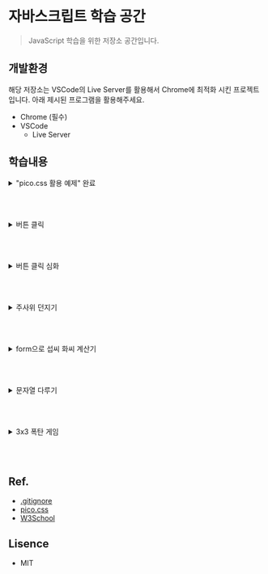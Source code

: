 # 자바스크립트 학습 공간

> JavaScript 학습을 위한 저장소 공간입니다.

## 개발환경
해당 저장소는 VSCode의 Live Server를 활용해서 Chrome에 최적화 시킨 프로젝트입니다. 아래 제시된 프로그램을 활용해주세요.

- Chrome (필수)
- VSCode
    - Live Server

## 학습내용
<details markdown="1">
<summary>"pico.css 활용 예제"  완료</summary>

### <a href="https://github.com/ORENOL/practive-JS/tree/main/01">01 폴더</a>

<hr/>

- [x] 헤더
- [x] 메인
- [x] 섹션
    - [x] HTML
    - [x] CSS
    - [x] JavaScript
    - [x] React
    
</details>

<br/><br/>

<details markdown="1">
<summary>버튼 클릭</summary>

### <a href="https://github.com/ORENOL/practive-JS/tree/main/02">02 폴더</a>

<hr/>

* 8월 24일 학습 내용
    * 화살표 함수
        * () => {} 
    * 변수에 함수 할당 
        * const 변수이름 = () => {}


    
</details>

<br/><br/>

<details markdown="1">
<summary>버튼 클릭 심화 </summary>

### <a href="https://github.com/ORENOL/practive-JS/tree/main/03">03 폴더</a>

<hr/>

* 8월 24일 학습 내용
    * 버튼 클릭시 함수 실행
        * onclick="함수이름()"
    * 요소를 만들고 태그에 연결
        * createElement, createTextNode, append
    * 요소를 조회하기
        * document.querySelector("태그")
    * 요소를 수정하기
        * document.querySelector("태그").innerHTML = "수정 내용"
    * 요소를 삭제하기
        * document.querySelector("태그").remove
    * 요소를 수정하기
        * document.querySelector("태그").innerHTML = "수정 내용"
    * 변수 선언 방법
        * var, let
    * 반복문 방법
        * for, for in, for Each, for of

</details>

<br/><br/>

<details markdown="1">
<summary>주사위 던지기</summary>

### <a href="https://github.com/ORENOL/practive-JS/tree/main/04">04 폴더</a>

<hr/>

* 8월 24일 학습 내용
    * 주사위 던지기 버튼 만들기
        * adiv.innerHTML = `<img src="./static/images/${n}.png">`;
        * Math.floor(Math.random() * 6)

<br/>        

* 9월 05일 학습 내용
    * 주사위 숫자 맞추기
        * document.querySelector("button");
        * dice2(parseInt(item.value));


</details>

<br/><br/>

<details markdown="1">
<summary>form으로 섭씨 화씨 계산기</summary>

### <a href="https://github.com/ORENOL/practive-JS/tree/main/05">05 폴더</a>

<hr/>

* 9월 05일 학습 내용
    * 섭씨 화씨 온도 계산하기
        * textContents 와 value의 차이 (form 값은 value로 가져오기)
        * if (sel1.value == "C") cTof(parseFloat(txt1.value));


</details>

<br/><br/>

<details markdown="1">
<summary>문자열 다루기</summary>

### <a href="https://github.com/ORENOL/practive-JS/tree/main/06">06 폴더</a>

<hr/>

* 9월 05일 학습 내용
    * 문자열 다루기 // 회문 확인, 숫자 더하기
        * s=txt1.value.split("").reverse().join("") // split 방식

        * for (let i=txt1.value.length-1; i>=0; i--) // 역 loop 방식

        * if (!isNaN(num)) sum = sum + parseInt(num) // 문자열 속 숫자 더하기
    * 배열 다루기  // 중요 키워드 : *filter* , *map*
        * e.preventDefault();  // 새로고침 방지

        * txt1.value = arr.join(","); // 배열을 join으로 합쳐 넣기

        * '사과삭제' : arr = (arr.filter((item) => item != '🍧')); // 필터로 특정워드를 제외하고 새 배열에 넣어줌
        * '사과' : arr = (arr.map((item) => item == '🍧' ? '🍕' : item // map 콜백함수 및 삼항연산자


</details>

<br/><br/>


<details markdown="1">
<summary>3x3 폭탄 게임</summary>

### <a href="https://github.com/ORENOL/practive-JS/tree/main/07">07 폴더</a>

<hr/>

* 9월 05일 학습 내용
    * 박스 클릭시 하트 또는 폭탄이 나오는 시스템
        * 각 박스의 id를 슬라이스하여 박스 텍스트로 만드는 초기화 함수 만들기 (init)

        * 배열을 만들고 박스 클릭시 pop하여 특정 숫자 pop시 폭탄 터짐
        * 사진 넣기 -> innerHTML = "주소"
        * 사진 빼기 -> item.textContent = "아무거나"
    * 문제점 해결 사항
        * 이미 누른 곳 다시 누를 수 있음 // 해결됨 -> if(isNaN(parseInt(item.textContent)))

        * 마지막에 위치한 폭탄이 하트로 안 바뀜 // 해결됨 -> else if (arr.length = 1 & num == 9)
        * 폭탄 섞기를 눌러도 이미지 초기화가 안됨  // 해결됨 -> textContent = "박스 숫자"
        * 폭탄 이미지의 크기가 박스를 벗어남  // 해결됨 -> width='90%'


</details>

<br/><br/>

## Ref.
- [.gitignore](https://www.toptal.com/developers/gitignore)
- [pico.css](https://picocss.com/)
- [W3School](https://www.w3schools.com/)

## Lisence
- MIT